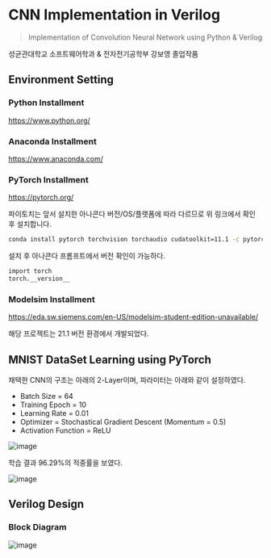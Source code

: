 # CNN Implementation in Verilog
> Implementation of Convolution Neural Network using Python & Verilog

성균관대학교 소프트웨어학과 & 전자전기공학부 강보영 졸업작품

## Environment Setting

### Python Installment
https://www.python.org/

### Anaconda Installment
https://www.anaconda.com/

### PyTorch Installment
https://pytorch.org/

파이토치는 앞서 설치한 아나콘다 버전/OS/플랫폼에 따라 다르므로 위 링크에서 확인 후 설치합니다.

```sh
conda install pytorch torchvision torchaudio cudatoolkit=11.1 -c pytorch -c conda-forge
```

설치 후 아나콘다 프롬프트에서 버전 확인이 가능하다.

```sh
import torch
torch.__version__
```

### Modelsim Installment
https://eda.sw.siemens.com/en-US/modelsim-student-edition-unavailable/

해당 프로젝트는 21.1 버전 환경에서 개발되었다.

## MNIST DataSet Learning using PyTorch

채택한 CNN의 구조는 아래의 2-Layer이며, 파라미터는 아래와 같이 설정하였다.
+ Batch Size = 64
+ Training Epoch = 10
+ Learning Rate = 0.01
+ Optimizer = Stochastical Gradient Descent (Momentum = 0.5)
+ Activation Function = ReLU

![image](https://user-images.githubusercontent.com/43449786/137171059-f6d9abc2-dd1f-4d81-a812-ed5cde8c7274.png)

학습 결과 96.29%의 적중률을 보였다.

![image](https://user-images.githubusercontent.com/43449786/137170572-42f53f74-4a5c-482a-86f2-8933a9994bf7.png)

## Verilog Design

### Block Diagram
![image](https://user-images.githubusercontent.com/43449786/137170969-66a50f9b-7281-498e-aee0-661c4b637e04.png)


